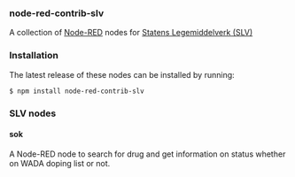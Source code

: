 <html><body>
<h3>node-red-contrib-slv</h3>

A collection of <a target="_blank" href="http://nodered.org/">Node-RED</a> nodes for
<a target="_blank" href="https://legemiddelverket.no/">Statens Legemiddelverk (SLV)</a>

### Installation

The latest release of these nodes can be installed by running:

    $ npm install node-red-contrib-slv


### SLV nodes

<h4>sok</h4>
A Node-RED node to search for drug and get information on status whether on WADA doping list or not.


</body></html>
